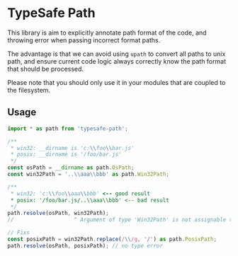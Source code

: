 # TypeSafe Path

This library is aim to explicitly annotate path format of the code, and throwing error when passing incorrect format paths.

The advantage is that we can avoid using `upath` to convert all paths to unix path, and ensure current code logic always correctly know the path format that should be processed.

Please note that you should only use it in your modules that are coupled to the filesystem.

## Usage

```ts
import * as path from 'typesafe-path';

/**
 * win32: __dirname is 'c:\\foo\\bar.js'
 * posix: __dirname is '/foo/bar.js'
 */
const osPath = __dirname as path.OsPath;
const win32Path = '..\\aaa\\bbb' as path.Win32Path;

/**
 * win32: 'c:\\foo\\aaa\\bbb' <-- good result
 * posix: '/foo/bar.js/..\\aaa\\bbb' <-- bad result
 */
path.resolve(osPath, win32Path);
//                   ^ Argument of type 'Win32Path' is not assignable to parameter of type 'OsPath | PosixPath'.

// Fixs
const posixPath = win32Path.replace(/\\/g, '/') as path.PosixPath;
path.resolve(osPath, posixPath); // no type error
```
